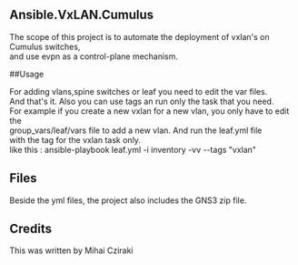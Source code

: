 <snippet>
  <content>

## Ansible.VxLAN.Cumulus

The scope of this project is to automate the deployment of vxlan's on Cumulus switches,
<br>and use evpn as a control-plane mechanism.

##Usage

For adding vlans,spine switches or leaf you need to edit the var files.
<br>And that's it. Also you can use tags an run only the task that you need.
<br>For example if you create a new vxlan for a new vlan, you only have to edit the
<br> group_vars/leaf/vars file to add a new vlan. And run the leaf.yml file
<br> with the tag for the vxlan task only.
<br> like this : ansible-playbook leaf.yml -i inventory -vv  --tags "vxlan"  

## Files
Beside the yml files, the project also includes the GNS3 zip file.

## Credits
This was written by Mihai Cziraki
</content>
</snippet>
